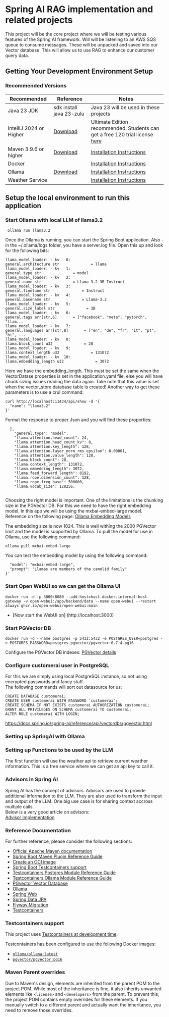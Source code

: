 # Spring AI RAG implementation and related projects
This project will be the core project where we will be testing various features of the Spring AI framework.
Will will be listening to an AWS SQS queue to consume messages. These will be unpacked and saved into our Vector database.
This will allow us to use RAG to enhance our customer query data.

## Getting Your Development Environment Setup
### Recommended Versions
| Recommended             | Reference                                            | Notes                                                                                                                                                                                                                 |
|-------------------------|------------------------------------------------------|-----------------------------------------------------------------------------------------------------------------------------------------------------------------------------------------------------------------------|
| Java 23 JDK             | sdk install java 23-zulu                             | Java 23 will be used in these projects                                                                                                                                                                                |
| IntelliJ 2024 or Higher | [Download](https://www.jetbrains.com/idea/download/) | Ultimate Edition recommended. Students can get a free 120 trial license [here](https://github.com/springframeworkguru/spring5webapp/wiki/Which-IDE-to-Use%3F#how-do-i-get-the-free-120-day-trial-to-intellij-ultimate) |
| Maven 3.9.6 or higher   | [Download](https://maven.apache.org/download.cgi)    | [Installation Instructions](https://maven.apache.org/install.html)                                                                                                                                                    |
| Docker                  |                                                      | [Installation Instructions](https://maven.apache.org/install.html)                                                                                                                                                    |
| Ollama                  | [Download](https://ollama.com/download)              | [Installation Instructions](https://github.com/ollama/ollama)                                                                                                                                                    |
| Weather Service         |              | [Installation Instructions](https://www.weatherapi.com/docs/)                                                                                                                                                    |

## Setup the local environment to run this application

### Start Ollama with local LLM of llama3.2
```shell
 ollama run llama3.2
```
Once the Ollama is running, you can start the Spring Boot application.
Also - in the ~/.ollama/logs folder, you have a server.log file. Open this up and look for the following bits:<br>
```shell
llama_model_loader: - kv   0:                       general.architecture str              = llama
llama_model_loader: - kv   1:                               general.type str              = model
llama_model_loader: - kv   2:                               general.name str              = Llama 3.2 3B Instruct
llama_model_loader: - kv   3:                           general.finetune str              = Instruct
llama_model_loader: - kv   4:                           general.basename str              = Llama-3.2
llama_model_loader: - kv   5:                         general.size_label str              = 3B
llama_model_loader: - kv   6:                               general.tags arr[str,6]       = ["facebook", "meta", "pytorch", "llam...
llama_model_loader: - kv   7:                          general.languages arr[str,8]       = ["en", "de", "fr", "it", "pt", "hi", ...
llama_model_loader: - kv   8:                          llama.block_count u32              = 28
llama_model_loader: - kv   9:                       llama.context_length u32              = 131072
llama_model_loader: - kv  10:                     llama.embedding_length u32              = 3072
```
Here we have the embedding_length. This must be set the same when the VectorDatase properties is set in the application.yaml file, else you will have chunk sizing issues reading
the data again.
Take note that this value is set when the vector_store database table is created!
Another way to get these parameters is to use a crul command:
```shell
curl http://localhost:11434/api/show -d '{
  "name": "llama3.2"
}'
```
Format the response to proper Json and you will find these properties:
```shell
  ],
    "general.type": "model",
    "llama.attention.head_count": 24,
    "llama.attention.head_count_kv": 8,
    "llama.attention.key_length": 128,
    "llama.attention.layer_norm_rms_epsilon": 0.00001,
    "llama.attention.value_length": 128,
    "llama.block_count": 28,
    "llama.context_length": 131072,
    "llama.embedding_length": 3072,
    "llama.feed_forward_length": 8192,
    "llama.rope.dimension_count": 128,
    "llama.rope.freq_base": 500000,
    "llama.vocab_size": 128256,
   
```
Choosing the right model is important. One of the limitations is the chunking size in the PGVector DB. For this we need to have the right embedding model.
In this app we will be using the mxbai-embed-large model. Reference on the following page:
[Ollama Embedding Models](https://ollama.com/blog/embedding-models)

The embedding size is now 1024. This is well withing the 2000 PGVector limit and the model is supported by Ollama.
To pull the model for use in Ollama, use the following command:
```shell
ollama pull mxbai-embed-large
```

You can test the embedding model by using the following command:
```curl http://localhost:11434/api/embeddings -d '{
  "model": "mxbai-embed-large",
  "prompt": "Llamas are members of the camelid family"
}'
```

### Start Open WebUI so we can get the Ollama UI
```shell
docker run -d -p 3000:8080 --add-host=host.docker.internal:host-gateway -v open-webui:/app/backend/data --name open-webui --restart always ghcr.io/open-webui/open-webui:main
```
* [Now start the WebUI on] (http://localhost:3000)

### Start PGVector DB
```shell
docker run -d --name postgres -p 5432:5432 -e POSTGRES_USER=postgres -e POSTGRES_PASSWORD=postgres pgvector/pgvector:0.7.4-pg16
```
Configure the PGVector DB indexes:
[PGVector details](https://tembo.io/blog/vector-indexes-in-pgvector)

### Configure customerai user in PostgreSQL
For this we are simply using local PostgreSQL instance, so not using encrypted passwords and fancy stuff.
<br>The following commands will sort out datasource for us:
```shell
CREATE DATABASE customerai;
CREATE USER customerai WITH PASSWORD 'customerai';
CREATE SCHEMA IF NOT EXISTS customerai AUTHORIZATION customerai;
GRANT ALL PRIVILEGES ON SCHEMA customerai TO customerai;
ALTER ROLE customerai WITH LOGIN;
```
https://docs.spring.io/spring-ai/reference/api/vectordbs/pgvector.html


### Setting up SpringAI with Ollama

### Setting up Functions to be used by the LLM
The first function will use the weather api to retrieve current weather information. This is a free service where we can get an api key to call it.

### Advisors in Spring AI
Spring AI has the concept of advisors. Advisors are used to provide additional information to the LLM.
They are also used to transform the input and output of the LLM. One big use case is for sharing context accross
multiple calls.
<br>
Below is a very good article on advisors:
<br>
[Advisor Implementation](https://spring.io/blog/2024/10/02/supercharging-your-ai-applications-with-spring-ai-advisors)

### Reference Documentation

For further reference, please consider the following sections:

* [Official Apache Maven documentation](https://maven.apache.org/guides/index.html)
* [Spring Boot Maven Plugin Reference Guide](https://docs.spring.io/spring-boot/3.3.4/maven-plugin)
* [Create an OCI image](https://docs.spring.io/spring-boot/3.3.4/maven-plugin/build-image.html)
* [Spring Boot Testcontainers support](https://docs.spring.io/spring-boot/3.3.4/reference/testing/testcontainers.html#testing.testcontainers)
* [Testcontainers Postgres Module Reference Guide](https://java.testcontainers.org/modules/databases/postgres/)
* [Testcontainers Ollama Module Reference Guide](https://java.testcontainers.org/modules/testcontainers/)
* [PGvector Vector Database](https://docs.spring.io/spring-ai/reference/api/vectordbs/pgvector.html)
* [Ollama](https://docs.spring.io/spring-ai/reference/api/clients/ollama-chat.html)
* [Spring Web](https://docs.spring.io/spring-boot/docs/3.3.4/reference/htmlsingle/index.html#web)
* [Spring Data JPA](https://docs.spring.io/spring-boot/docs/3.3.4/reference/htmlsingle/index.html#data.sql.jpa-and-spring-data)
* [Flyway Migration](https://docs.spring.io/spring-boot/docs/3.3.4/reference/htmlsingle/index.html#howto.data-initialization.migration-tool.flyway)
* [Testcontainers](https://java.testcontainers.org/)


### Testcontainers support

This project uses [Testcontainers at development time](https://docs.spring.io/spring-boot/3.3.4/reference/features/dev-services.html#features.dev-services.testcontainers).

Testcontainers has been configured to use the following Docker images:

* [`ollama/ollama:latest`](https://hub.docker.com/r/ollama/ollama)
* [`pgvector/pgvector:pg16`](https://hub.docker.com/r/pgvector/pgvector)

### Maven Parent overrides

Due to Maven's design, elements are inherited from the parent POM to the project POM.
While most of the inheritance is fine, it also inherits unwanted elements like `<license>` and `<developers>` from the parent.
To prevent this, the project POM contains empty overrides for these elements.
If you manually switch to a different parent and actually want the inheritance, you need to remove those overrides.

